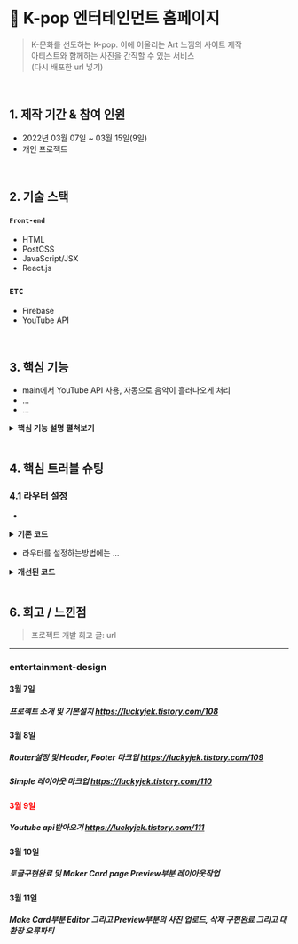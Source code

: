 # 🎤  K-pop 엔터테인먼트 홈페이지
>K-문화를 선도하는 K-pop. 이에 어울리는 Art 느낌의 사이트 제작  
>아티스트와 함께하는 사진을 간직할 수 있는 서비스  
>(다시 배포한 url 넣기)

</br>

## 1. 제작 기간 & 참여 인원
- 2022년 03월 07일 ~ 03월 15일(9일)
- 개인 프로젝트

</br>

## 2. 기술 스택
#### `Front-end`
  - HTML
  - PostCSS
  - JavaScript/JSX
  - React.js
### `ETC`
  - Firebase
  - YouTube API

</br>

## 3. 핵심 기능
  - main에서 YouTube API 사용, 자동으로 음악이 흘러나오게 처리
  - ...
  - ...

<details>
<summary><b>핵심 기능 설명 펼쳐보기</b></summary>
<div markdown="1">

### 3.1 구조도

<img src="..." width="60%" height="60%" />

- **...** 🔎 [코드 확인](...)
  - ...

### 3.2 main에서 YouTube API 사용

<img src="https://github.com/luckyjek/entertainment-design/blob/main/public/images/portfolio/api-autoplay.png" width="60%" height="60%" />
  
- **자동으로 음악이 흘러나오게 처리** 🔎 [코드 확인](https://github.com/luckyjek/entertainment-design/blob/main/src/components/main/main.jsx#15)
  - default음악은 bts로 설정

### 3.3 ...
- **...** 🔎 [코드 확인](...)
  - ...

### 3.4 ...
- **...** 🔎 [코드 확인](...)
  - ...

</div>
</details>

</br>

## 4. 핵심 트러블 슈팅
### 4.1 라우터 설정
-

<details>
<summary><b>기존 코드</b></summary>
<div markdown="1">

~~~js
/**
 *test
 */
function text() {
...
}

// ... 생략

/**
* test
*/
function text() {
...
}
~~~

</div>
</details>

- 라우터를 설정하는방법에는 ...

<details>
<summary><b>개선된 코드</b></summary>
<div markdown="1">

~~~js
/**
 *test
 */
function text() {
...
}

// ... 생략

/**
* test
*/
function text() {
...
}
~~~

</div>
</details>

</br>

## 6. 회고 / 느낀점
>프로젝트 개발 회고 글: url



----------------------------------------



### entertainment-design

####  3월 7일 
##### 프로젝트 소개 및 기본설치 https://luckyjek.tistory.com/108

####  3월 8일
##### Router설정 및 Header, Footer 마크업 https://luckyjek.tistory.com/109
##### Simple 레이아웃 마크업 https://luckyjek.tistory.com/110

#### <span style="color:red">3월 9일</span>
##### Youtube api받아오기 https://luckyjek.tistory.com/111

#### 3월 10일
##### 토글구현완료 및 Maker Card page Preview부분 레이아웃작업

#### 3월 11일
##### Make Card부분 Editor 그리고 Preview부분의 사진 업로드, 삭제 구현완료 그리고 대환장 오류파티
